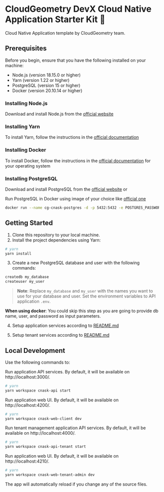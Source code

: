# CloudGeometry DevX Cloud Native Application Starter Kit 🚀

Cloud Native Application template by CloudGeometry team.

## Prerequisites

Before you begin, ensure that you have the following installed on your machine:

- Node.js (version 18.15.0 or higher)
- Yarn (version 1.22 or higher)
- PostgreSQL (version 15 or higher)
- Docker (version 20.10.14 or higher)

### Installing Node.js

Download and install Node.js from the [official website](https://nodejs.org/)

### Installing Yarn

To install Yarn, follow the instructions in the [official documentation](https://classic.yarnpkg.com/en/docs/install/)

### Installing Docker

To install Docker, follow the instructions in the [official documentation](https://docs.docker.com/engine/install/) for your operating system

### Installing PostgreSQL

Download and install PostgreSQL from the [official website](https://www.postgresql.org/download/)
or

Run PostgreSQL in Docker using image of your choice like [official one](https://hub.docker.com/_/postgres) 
```bash
docker run --name cg-cnask-postgres -d -p 5432:5432 -e POSTGRES_PASSWORD=mysecretpassword -d postgres
```

## Getting Started

1. Clone this repository to your local machine.
2. Install the project dependencies using Yarn:

```bash
# yarn
yarn install
```
3. Create a new PostgreSQL database and user with the following commands:

```bash
createdb my_database
createuser my_user
```

> **Note**: Replace `my_database` and `my_user` with the names you want to use for your database and user. Set the environment variables to API application `.env`. 

**When using docker**: You could skip this step as you are going to provide db name, user, and password as input parameters.

4. Setup application services according to [README.md](./apps/api/README.md)

5. Setup tenant services according to [README.md](./apps/api-tenant/README.md)


## Local Development

Use the following commands to:

Run application API services. By default, it will be available on http://localhost:3000/.

```bash
# yarn
yarn workspace cnask-api start
```

Run application web UI. By default, it will be available on http://localhost:4200/.

```bash
# yarn
yarn workspace cnask-web-client dev
```


Run tenant management application API services. By default, it will be available on http://localhost:4000/.

```bash
# yarn
yarn workspace cnask-api-tenant start
```

Run application web UI. By default, it will be available on http://localhost:4210/.

```bash
# yarn
yarn workspace cnask-web-tenant-admin dev
```

The app will automatically reload if you change any of the source files.
